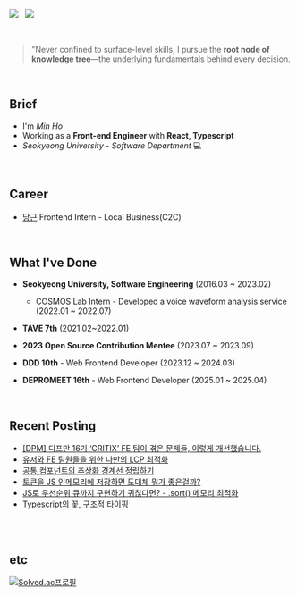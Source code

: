 <a href="mailto:sunrise9612@gmail.com"><img src="https://img.shields.io/badge/Gmail-EA4335?style=for-the-badge&logo=Gmail&logoColor=white" /></a>  &nbsp; 
 <a href="https://velog.io/@minh0518/series/deepdive" target="_blank"><img src="https://img.shields.io/badge/Velog-20C997?style=for-the-badge&logo=Velog&logoColor=white" /></a>

<br >


> "Never confined to surface-level skills, I pursue the **root node of knowledge tree**—the underlying fundamentals behind every decision.



<br >
 
## Brief

- I'm *Min Ho*
- Working as a **Front-end Engineer** with **React, Typescript**
- *Seokyeong University* - *Software Department* 💻
 

<br />


## Career

- [당근](https://about.daangn.com/) Frontend Intern - Local Business(C2C)

<br />

## What I've Done

- **Seokyeong University, Software Engineering** (2016.03 ~ 2023.02) <br />
  - COSMOS Lab Intern -  Developed a voice waveform analysis service (2022.01 ~ 2022.07) <br />
  
- **TAVE 7th** (2021.02~2022.01) <br />
     
- **2023 Open Source Contribution Mentee** (2023.07 ~ 2023.09) <br />

- **DDD 10th** - Web Frontend Developer (2023.12 ~ 2024.03) <br />

- **DEPROMEET 16th** - Web Frontend Developer (2025.01 ~ 2025.04) <br />


<br />

## Recent Posting

- [[DPM] 디프만 16기 ‘CRITIX’ FE 팀이 겪은 문제들, 이렇게 개선했습니다.](https://medium.com/@dpm1piece/dpm-%EB%94%94%ED%94%84%EB%A7%8C-16%EA%B8%B0-critix-fe-%ED%8C%80%EC%9D%B4-%EA%B2%AA%EC%9D%80-%EB%AC%B8%EC%A0%9C%EB%93%A4-%EC%9D%B4%EB%A0%87%EA%B2%8C-%EA%B0%9C%EC%84%A0%ED%96%88%EC%8A%B5%EB%8B%88%EB%8B%A4-59fdfd008ab2)
- [유저와 FE 팀원들을 위한 나만의 LCP 최적화](https://velog.io/@minh0518/%EC%82%AC%EC%9A%A9%EC%9E%90%EC%99%80-%EA%B0%9C%EB%B0%9C-%ED%8C%80%EC%9B%90%EB%93%A4%EC%9D%84-%EC%9C%84%ED%95%9C-%EB%82%98%EB%A7%8C%EC%9D%98-LCP-%EC%B5%9C%EC%A0%81%ED%99%94)
- [공통 컴포넌트의 추상화 경계선 정립하기](https://velog.io/@minh0518/%EA%B3%B5%ED%86%B5-%EC%BB%B4%ED%8F%AC%EB%84%8C%ED%8A%B8%EC%9D%98-%EA%B2%BD%EA%B3%84%EC%84%A0-%EC%A0%95%EB%A6%BD%ED%95%98%EA%B8%B0)
- [토큰을 JS 인메모리에 저장하면 도대체 뭐가 좋은걸까?](https://velog.io/@minh0518/%EB%8F%84%EB%8C%80%EC%B2%B4-%ED%86%A0%ED%81%B0%EC%9D%84-%EB%B8%8C%EB%9D%BC%EC%9A%B0%EC%A0%80-%EC%96%B4%EB%94%94%EC%97%90-%EB%B3%B4%EA%B4%80%ED%95%B4%EC%95%BC-%ED%95%A0%EA%B9%8C)
- [JS로 우선순위 큐까지 구현하기 귀찮다면? - .sort() 메모리 최적화](https://velog.io/@minh0518/JS%EB%A1%9C-%EC%9A%B0%EC%84%A0%EC%88%9C%EC%9C%84-%ED%81%90%EA%B9%8C%EC%A7%80-%EA%B5%AC%ED%98%84%ED%95%98%EA%B8%B0-%EA%B7%80%EC%B0%AE%EB%8B%A4)
- [Typescript의 꽃, 구조적 타이핑](https://velog.io/@minh0518/Typescript%EC%9D%98-%EA%BD%83-%EA%B5%AC%EC%A1%B0%EC%A0%81-%ED%83%80%EC%9D%B4%ED%95%91)

<br />
<br />

## etc

[![Solved.ac프로필](http://mazassumnida.wtf/api/v2/generate_badge?boj=minh0518)](https://solved.ac/minh0518)

<br />
<br />

